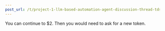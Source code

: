 ```yaml
---
post_url: /t/project-1-llm-based-automation-agent-discussion-thread-tds-jan-2025/164277/281
---
```

You can continue to $2. Then you would need to ask for a new token.